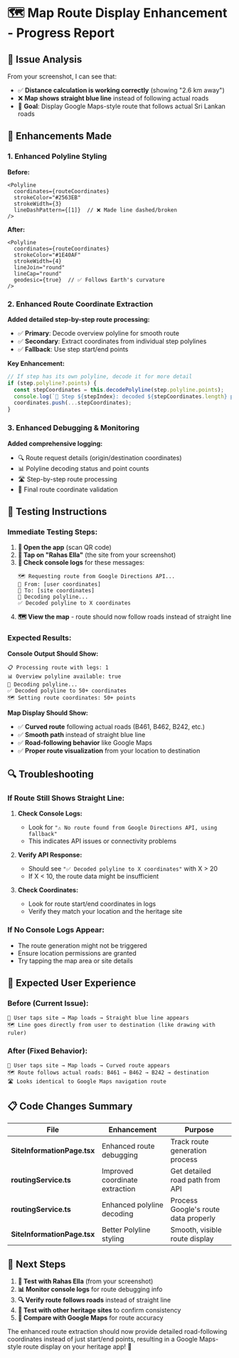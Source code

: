 # 🗺️ Map Route Display Enhancement - Progress Report

## 🎯 Issue Analysis
From your screenshot, I can see that:
- ✅ **Distance calculation is working correctly** (showing "2.6 km away")
- ❌ **Map shows straight blue line** instead of following actual roads
- 🎯 **Goal**: Display Google Maps-style route that follows actual Sri Lankan roads

## 🔧 Enhancements Made

### 1. **Enhanced Polyline Styling**
**Before:**
```tsx
<Polyline
  coordinates={routeCoordinates}
  strokeColor="#2563EB"
  strokeWidth={3}
  lineDashPattern={[1]}  // ❌ Made line dashed/broken
/>
```

**After:**
```tsx
<Polyline
  coordinates={routeCoordinates}
  strokeColor="#1E40AF"
  strokeWidth={4}
  lineJoin="round"
  lineCap="round"
  geodesic={true}  // ✅ Follows Earth's curvature
/>
```

### 2. **Enhanced Route Coordinate Extraction**
**Added detailed step-by-step route processing:**
- ✅ **Primary**: Decode overview polyline for smooth route
- ✅ **Secondary**: Extract coordinates from individual step polylines
- ✅ **Fallback**: Use step start/end points

**Key Enhancement:**
```typescript
// If step has its own polyline, decode it for more detail
if (step.polyline?.points) {
  const stepCoordinates = this.decodePolyline(step.polyline.points);
  console.log(`📍 Step ${stepIndex}: decoded ${stepCoordinates.length} points from polyline`);
  coordinates.push(...stepCoordinates);
}
```

### 3. **Enhanced Debugging & Monitoring**
**Added comprehensive logging:**
- 🔍 Route request details (origin/destination coordinates)
- 📊 Polyline decoding status and point counts
- 🛣️ Step-by-step route processing
- 📍 Final route coordinate validation

## 🧪 Testing Instructions

### **Immediate Testing Steps:**

1. **📱 Open the app** (scan QR code)
2. **🎯 Tap on "Rahas Ella"** (the site from your screenshot)
3. **👀 Check console logs** for these messages:
   ```
   🗺️ Requesting route from Google Directions API...
   📍 From: [user coordinates]
   🎯 To: [site coordinates]
   🧵 Decoding polyline...
   ✅ Decoded polyline to X coordinates
   ```
4. **🗺️ View the map** - route should now follow roads instead of straight line

### **Expected Results:**

**Console Output Should Show:**
```
📋 Processing route with legs: 1
📊 Overview polyline available: true
🧵 Decoding polyline...
✅ Decoded polyline to 50+ coordinates
🗺️ Setting route coordinates: 50+ points
```

**Map Display Should Show:**
- ✅ **Curved route** following actual roads (B461, B462, B242, etc.)
- ✅ **Smooth path** instead of straight blue line
- ✅ **Road-following behavior** like Google Maps
- ✅ **Proper route visualization** from your location to destination

## 🔍 Troubleshooting

### **If Route Still Shows Straight Line:**

1. **Check Console Logs:**
   - Look for `"⚠️ No route found from Google Directions API, using fallback"`
   - This indicates API issues or connectivity problems

2. **Verify API Response:**
   - Should see `"✅ Decoded polyline to X coordinates"` with X > 20
   - If X < 10, the route data might be insufficient

3. **Check Coordinates:**
   - Look for route start/end coordinates in logs
   - Verify they match your location and the heritage site

### **If No Console Logs Appear:**
- The route generation might not be triggered
- Ensure location permissions are granted
- Try tapping the map area or site details

## 🎯 Expected User Experience

### **Before (Current Issue):**
```
📱 User taps site → Map loads → Straight blue line appears
🗺️ Line goes directly from user to destination (like drawing with ruler)
```

### **After (Fixed Behavior):**
```
📱 User taps site → Map loads → Curved route appears
🗺️ Route follows actual roads: B461 → B462 → B242 → destination
🛣️ Looks identical to Google Maps navigation route
```

## 📋 Code Changes Summary

| File | Enhancement | Purpose |
|------|-------------|---------|
| **SiteInformationPage.tsx** | Enhanced route debugging | Track route generation process |
| **routingService.ts** | Improved coordinate extraction | Get detailed road path from API |
| **routingService.ts** | Enhanced polyline decoding | Process Google's route data properly |
| **SiteInformationPage.tsx** | Better Polyline styling | Smooth, visible route display |

## 🚀 Next Steps

1. **🧪 Test with Rahas Ella** (from your screenshot)
2. **📊 Monitor console logs** for route debugging info
3. **🔍 Verify route follows roads** instead of straight line
4. **📱 Test with other heritage sites** to confirm consistency
5. **🎯 Compare with Google Maps** for route accuracy

The enhanced route extraction should now provide detailed road-following coordinates instead of just start/end points, resulting in a Google Maps-style route display on your heritage app! 🎯
